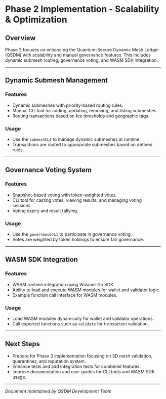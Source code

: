 # Phase 2 Implementation - Scalability & Optimization

## Overview
Phase 2 focuses on enhancing the Quantum-Secure Dynamic Mesh Ledger (QSDM) with scalability and manual governance features. This includes dynamic submesh routing, governance voting, and WASM SDK integration.

---

## Dynamic Submesh Management

### Features
- Dynamic submeshes with priority-based routing rules.
- Manual CLI tool for adding, updating, removing, and listing submeshes.
- Routing transactions based on fee thresholds and geographic tags.

### Usage
- Use the `submeshCLI` to manage dynamic submeshes at runtime.
- Transactions are routed to appropriate submeshes based on defined rules.

---

## Governance Voting System

### Features
- Snapshot-based voting with token-weighted votes.
- CLI tool for casting votes, viewing results, and managing voting sessions.
- Voting expiry and result tallying.

### Usage
- Use the `governanceCLI` to participate in governance voting.
- Votes are weighted by token holdings to ensure fair governance.

---

## WASM SDK Integration

### Features
- WASM runtime integration using Wasmer Go SDK.
- Ability to load and execute WASM modules for wallet and validator logic.
- Example function call interface for WASM modules.

### Usage
- Load WASM modules dynamically for wallet and validator operations.
- Call exported functions such as `validate` for transaction validation.

---

## Next Steps

- Prepare for Phase 3 implementation focusing on 3D mesh validation, quarantines, and reputation system.
- Enhance tests and add integration tests for combined features.
- Improve documentation and user guides for CLI tools and WASM SDK usage.

---

*Document maintained by QSDM Development Team*
